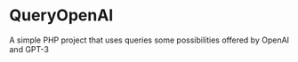 # QueryOpenAI
A simple PHP project that uses queries some possibilities offered by OpenAI and GPT-3
